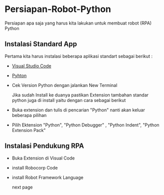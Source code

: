 # Persiapan-Robot-Python

Persiapan apa saja yang harus kita lakukan untuk membuat robot (RPA) Python 

## Instalasi Standard App
  Pertama kita harus instalasi beberapa aplikasi standart sebagai berikut :

- [Visual Studio Code](https://code.visualstudio.com/download#)
- [Pyhton](https://www.python.org/downloads/)
- Cek Version Python dengan jalankan New Terminal 
  
  Jika sudah Install ke duanya pastikan Extension tambahan standar python juga di install yaitu dengan cara sebagai berikut 

- Buka extension dan tulis di pencarian "Python" nanti akan keluar beberapa pilihan 
- Pilih Ektension "Python", "Python Debugger" , "Python Indent", "Python Extension Pack"

## Instalasi Pendukung RPA

- Buka Extension di Visual Code
- install Robocorp Code
- install Robot Framework Language
 



    next page

  

